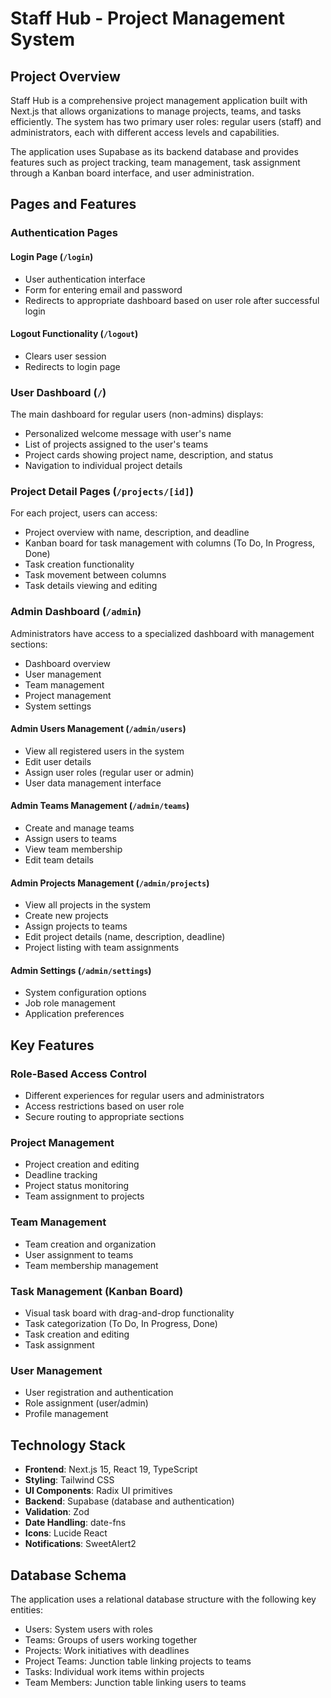 # Staff Hub - Project Management System

## Project Overview

Staff Hub is a comprehensive project management application built with Next.js that allows organizations to manage projects, teams, and tasks efficiently. The system has two primary user roles: regular users (staff) and administrators, each with different access levels and capabilities.

The application uses Supabase as its backend database and provides features such as project tracking, team management, task assignment through a Kanban board interface, and user administration.

## Pages and Features

### Authentication Pages

#### Login Page (`/login`)
- User authentication interface
- Form for entering email and password
- Redirects to appropriate dashboard based on user role after successful login

#### Logout Functionality (`/logout`)
- Clears user session
- Redirects to login page

### User Dashboard (`/`)

The main dashboard for regular users (non-admins) displays:
- Personalized welcome message with user's name
- List of projects assigned to the user's teams
- Project cards showing project name, description, and status
- Navigation to individual project details

### Project Detail Pages (`/projects/[id]`)

For each project, users can access:
- Project overview with name, description, and deadline
- Kanban board for task management with columns (To Do, In Progress, Done)
- Task creation functionality
- Task movement between columns
- Task details viewing and editing

### Admin Dashboard (`/admin`)

Administrators have access to a specialized dashboard with management sections:
- Dashboard overview
- User management
- Team management
- Project management
- System settings

#### Admin Users Management (`/admin/users`)
- View all registered users in the system
- Edit user details
- Assign user roles (regular user or admin)
- User data management interface

#### Admin Teams Management (`/admin/teams`)
- Create and manage teams
- Assign users to teams
- View team membership
- Edit team details

#### Admin Projects Management (`/admin/projects`)
- View all projects in the system
- Create new projects
- Assign projects to teams
- Edit project details (name, description, deadline)
- Project listing with team assignments

#### Admin Settings (`/admin/settings`)
- System configuration options
- Job role management
- Application preferences

## Key Features

### Role-Based Access Control
- Different experiences for regular users and administrators
- Access restrictions based on user role
- Secure routing to appropriate sections

### Project Management
- Project creation and editing
- Deadline tracking
- Project status monitoring
- Team assignment to projects

### Team Management
- Team creation and organization
- User assignment to teams
- Team membership management

### Task Management (Kanban Board)
- Visual task board with drag-and-drop functionality
- Task categorization (To Do, In Progress, Done)
- Task creation and editing
- Task assignment

### User Management
- User registration and authentication
- Role assignment (user/admin)
- Profile management

## Technology Stack

- **Frontend**: Next.js 15, React 19, TypeScript
- **Styling**: Tailwind CSS
- **UI Components**: Radix UI primitives
- **Backend**: Supabase (database and authentication)
- **Validation**: Zod
- **Date Handling**: date-fns
- **Icons**: Lucide React
- **Notifications**: SweetAlert2

## Database Schema

The application uses a relational database structure with the following key entities:
- Users: System users with roles
- Teams: Groups of users working together
- Projects: Work initiatives with deadlines
- Project Teams: Junction table linking projects to teams
- Tasks: Individual work items within projects
- Team Members: Junction table linking users to teams